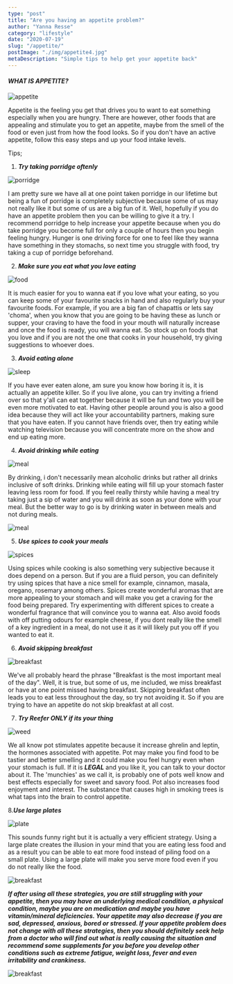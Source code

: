 ```yaml
---
type: "post"
title: "Are you having an appetite problem?"
author: "Yanna Resse"
category: "lifestyle"
date: "2020-07-19"
slug: "/appetite/"
postImage: "./img/appetite4.jpg"
metaDescription: "Simple tips to help get your appetite back"
---
```


#### _**WHAT IS APPETITE?**_

![appetite ](./img/appetite3.jpg)

Appetite is the feeling you get that drives you to want to eat something especially when you are hungry. There are however, other foods that are appealing and stimulate you to get an appetite, maybe from the smell of the food or even just from how the food looks. So if you don't have an active appetite, follow this easy steps and up your food intake levels.

Tips;

1. _**Try taking porridge oftenly**_

![porridge](./img/porridge.jpg)

I am pretty sure we have all at one point taken porridge in our lifetime but being a fun of porridge is completely subjective because some of us may not really like it but some of us are a big fun of it. Well, hopefully if you do have an appetite problem then you can be willing to give it a try. I recommend porridge to help increase your appetite because when you do take porridge you become full for only a couple of hours then you begin feeling hungry. Hunger is one driving force for one to feel like they wanna have something in they stomachs, so next time you struggle with food, try taking a cup of porridge beforehand.

2. _**Make sure you eat what you love eating**_

![food](./img/appetite.jpg)

It is much easier for you to wanna eat if you love what your eating, so you can keep some of your favourite snacks in hand and also regularly buy your favourite foods. For example, if you are a big fan of chapattis or lets say 'choma', when you know that you are going to be having these as lunch or supper, your craving to have the food in your mouth will naturally increase and once the food is ready, you will wanna eat. So stock up on foods that you love and if you are not the one that cooks in your household, try giving suggestions to whoever does.

3. _**Avoid eating alone**_

![sleep](./img/eatsolo.jpg)

If you have ever eaten alone, am sure you know how boring it is, it is actually an appetite killer. So if you live alone, you can try inviting a friend over so that y'all can eat together because it will be fun and two you will be even more motivated to eat. Having other people around you is also a good idea because they will act like your accountability partners, making sure that you have eaten. If you cannot have friends over, then try eating while watching television because you will concentrate more on the show and end up eating more.

4. _**Avoid drinking while eating**_

![meal ](./img/drinkeat.jpg)

By drinking, i don't necessarily mean alcoholic drinks but rather all drinks inclusive of soft drinks. Drinking while eating will fill up your stomach faster leaving less room for food. If you feel really thirsty while having a meal try taking just a sip of water and you will drink as soon as your done with your meal. But the better way to go is by drinking water in between meals and not during meals.

![meal](./img/drinkeat2.jpg)

5. _**Use spices to cook your meals**_

![spices](./img/spices.jpg)

Using spices while cooking is also something very subjective because it does depend on a person. But if you are a fluid person, you can definitely try using spices that have a nice smell for example, cinnamon, masala, oregano, rosemary among others. Spices create wonderful aromas that are more appealing to your stomach and will make you get a craving for the food being prepared. Try experimenting with different spices to create a wonderful fragrance that will convince you to wanna eat. Also avoid foods with off putting odours for example cheese, if you dont really like the smell of a key ingredient in a meal, do not use it as it will likely put you off if you wanted to eat it.

6. _**Avoid skipping breakfast**_

![breakfast](./img/fast1.jpg)

We've all probably heard the phrase "Breakfast is the most important meal of the day". Well, it is true, but some of us, me included, we miss breakfast or have at one point missed having breakfast. Skipping breakfast often leads you to eat less throughout the day, so try not avoiding it. So if you are trying to have an appetite do not skip breakfast at all cost.

7. _**Try Reefer ONLY if its your thing**_

![weed](./img/reefer.jpg)

We all know pot stimulates appetite because it increase ghrelin and leptin, the hormones associated with appetite. Pot may make you find food to be tastier and better smelling and it could make you feel hungry even when your stomach is full. If it is _**LEGAL**_ and you like it, you can talk to your doctor about it. The 'munchies' as we call it, is probably one of pots well know and best effects especially for sweet and savory food. Pot also increases food enjoyment and interest. The substance that causes high in smoking trees is what taps into the brain to control appetite.

8._**Use large plates**_

![plate](./img/largeplate.jpg)

This sounds funny right but it is actually a very efficient strategy. Using a large plate creates the illusion in your mind that you are eating less food and as a result you can be able to eat more food instead of piling food on a small plate. Using a large plate will make you serve more food even if you do not really like the food.

![breakfast](./img/ulove.jpg)

_**If after using all these strategies, you are still struggling with your appetite, then you may have an underlying medical condition, a physical condition, maybe you are on medication and maybe you have vitamin/mineral deficiencies. Your appetite may also decrease if you are sad, depressed, anxious, bored or stressed. If your appetite problem does not change with all these strategies, then you should definitely seek help from a doctor who will find out what is really causing the situation and recommend some supplements for you before you develop other conditions such as extreme fatigue, weight loss, fever and even irritability and crankiness.**_

![breakfast](./img/appetite2.jpg)
